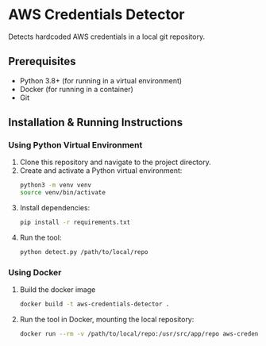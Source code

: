 # AWS Credentials Detector

Detects hardcoded AWS credentials in a local git repository.

## Prerequisites

- Python 3.8+ (for running in a virtual environment)
- Docker (for running in a container)
- Git

## Installation & Running Instructions

### Using Python Virtual Environment

1. Clone this repository and navigate to the project directory.
2. Create and activate a Python virtual environment:
   ```bash
   python3 -m venv venv
   source venv/bin/activate
   ```
3. Install dependencies:
    ```bash
   pip install -r requirements.txt
   ```
4. Run the tool:
   ```bash
   python detect.py /path/to/local/repo
   ```

### Using Docker
1. Build the docker image
   ```bash
   docker build -t aws-credentials-detector .
   ```
2. Run the tool in Docker, mounting the local repository:
   ```bash
   docker run --rm -v /path/to/local/repo:/usr/src/app/repo aws-credentials-detector /usr/src/app/repo
   ```


